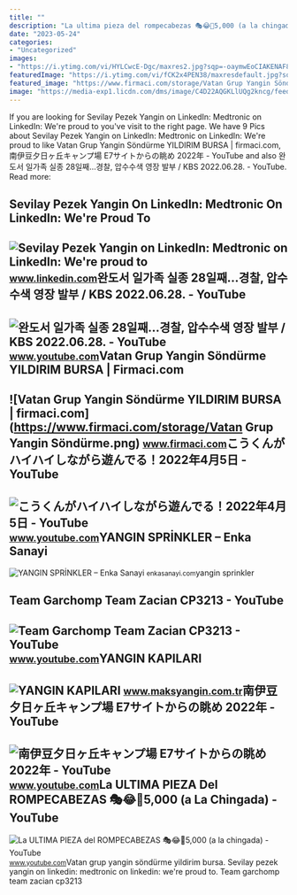 ```yaml
---
title: ""
description: "La ultima pieza del rompecabezas 🎭😂🧘5,000 (a la chingada)"
date: "2023-05-24"
categories:
- "Uncategorized"
images:
- "https://i.ytimg.com/vi/HYLCwcE-Dgc/maxres2.jpg?sqp=-oaymwEoCIAKENAF8quKqQMcGADwAQH4AYwCgALgA4oCDAgAEAEYRSBHKGUwDw==&amp;rs=AOn4CLC_ulBvmvqa2cf2uT56Qfk3FCYaDA"
featuredImage: "https://i.ytimg.com/vi/fCK2x4PEN38/maxresdefault.jpg?sqp=-oaymwEmCIAKENAF8quKqQMa8AEB-AH-CYAC0AWKAgwIABABGFMgXChlMA8=&amp;rs=AOn4CLC396z-9U6MhIawB-cmI8w3sFEZVQ"
featured_image: "https://www.firmaci.com/storage/Vatan Grup Yangin Söndürme.png"
image: "https://media-exp1.licdn.com/dms/image/C4D22AQGKLlUQg2kncg/feedshare-shrink_2048_1536/0/1631287924169?e=2147483647&amp;v=beta&amp;t=cTdqjRyoMUpaoZi7JZw6eQ3hlrKnhYTHGZgZwts8L1E"
---
```


If you are looking for Sevilay Pezek Yangin on LinkedIn: Medtronic on LinkedIn: We're proud to you've visit to the right page. We have 9 Pics about Sevilay Pezek Yangin on LinkedIn: Medtronic on LinkedIn: We're proud to like Vatan Grup Yangin Söndürme YILDIRIM BURSA | firmaci.com, 南伊豆夕日ヶ丘キャンプ場 E7サイトからの眺め 2022年 - YouTube and also 완도서 일가족 실종 28일째…경찰, 압수수색 영장 발부 / KBS 2022.06.28. - YouTube. Read more:

Sevilay Pezek Yangin On LinkedIn: Medtronic On LinkedIn: We're Proud To
-----------------------------------------------------------------------

 ![Sevilay Pezek Yangin on LinkedIn: Medtronic on LinkedIn: We're proud to](https://media-exp1.licdn.com/dms/image/C4D22AQGKLlUQg2kncg/feedshare-shrink_2048_1536/0/1631287924169?e=2147483647&v=beta&t=cTdqjRyoMUpaoZi7JZw6eQ3hlrKnhYTHGZgZwts8L1E) <small>www.linkedin.com</small>완도서 일가족 실종 28일째…경찰, 압수수색 영장 발부 / KBS 2022.06.28. - YouTube
----------------------------------------------------------

 ![완도서 일가족 실종 28일째…경찰, 압수수색 영장 발부 / KBS 2022.06.28. - YouTube](https://i.ytimg.com/vi/Bsxx_FCrMek/maxresdefault.jpg) <small>www.youtube.com</small>Vatan Grup Yangin Söndürme YILDIRIM BURSA | Firmaci.com
-------------------------------------------------------

 ![Vatan Grup Yangin Söndürme YILDIRIM BURSA | firmaci.com](https://www.firmaci.com/storage/Vatan Grup Yangin Söndürme.png) <small>www.firmaci.com</small>こうくんがハイハイしながら遊んでる！2022年4月5日 - YouTube
-------------------------------------

 ![こうくんがハイハイしながら遊んでる！2022年4月5日 - YouTube](https://i.ytimg.com/vi/H2fAEMesIjo/maxresdefault.jpg?sqp=-oaymwEmCIAKENAF8quKqQMa8AEB-AH-CYAC0AWKAgwIABABGGUgXyhTMA8=&rs=AOn4CLCJYSghky0o-ilndxvg6fCYAda1ug) <small>www.youtube.com</small>YANGIN SPRİNKLER – Enka Sanayi
------------------------------

 ![YANGIN SPRİNKLER – Enka Sanayi](https://enkasanayi.com/wp-content/uploads/2021/02/yangin-sprinki.jpg) <small>enkasanayi.com</small>yangin sprinkler

Team Garchomp Team Zacian CP3213 - YouTube
------------------------------------------

 ![Team Garchomp Team Zacian CP3213 - YouTube](https://i.ytimg.com/vi/HYLCwcE-Dgc/maxres2.jpg?sqp=-oaymwEoCIAKENAF8quKqQMcGADwAQH4AYwCgALgA4oCDAgAEAEYRSBHKGUwDw==&rs=AOn4CLC_ulBvmvqa2cf2uT56Qfk3FCYaDA) <small>www.youtube.com</small>YANGIN KAPILARI
---------------

 ![YANGIN KAPILARI](https://www.maksyangin.com.tr/upload/yangin_s-k.jpg) <small>www.maksyangin.com.tr</small>南伊豆夕日ヶ丘キャンプ場 E7サイトからの眺め 2022年 - YouTube
---------------------------------------

 ![南伊豆夕日ヶ丘キャンプ場 E7サイトからの眺め 2022年 - YouTube](https://i.ytimg.com/vi/fCK2x4PEN38/maxresdefault.jpg?sqp=-oaymwEmCIAKENAF8quKqQMa8AEB-AH-CYAC0AWKAgwIABABGFMgXChlMA8=&rs=AOn4CLC396z-9U6MhIawB-cmI8w3sFEZVQ) <small>www.youtube.com</small>La ULTIMA PIEZA Del ROMPECABEZAS 🎭😂🧘5,000 (a La Chingada) - YouTube
-------------------------------------------------------------------

 ![La ULTIMA PIEZA del ROMPECABEZAS 🎭😂🧘5,000 (a la chingada) - YouTube](https://i.ytimg.com/vi/KdZ3OosEZ6s/hq2.jpg?sqp=-oaymwEoCOADEOgC8quKqQMcGADwAQH4Ad4EgAK4CIoCDAgAEAEYZSBMKGMwDw==&rs=AOn4CLCfzFvJaPoNerKMbSKycXF-fCyaDA) <small>www.youtube.com</small>Vatan grup yangin söndürme yildirim bursa. Sevilay pezek yangin on linkedin: medtronic on linkedin: we're proud to. Team garchomp team zacian cp3213
